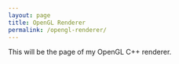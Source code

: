 ```yaml
---
layout: page
title: OpenGL Renderer
permalink: /opengl-renderer/
---
```


This will be the page of my OpenGL C++ renderer.